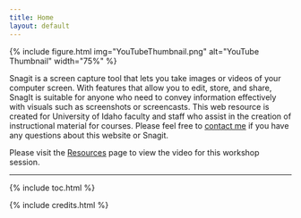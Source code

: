 ```yaml
---
title: Home
layout: default
---
```


{% include figure.html img="YouTubeThumbnail.png" alt="YouTube Thumbnail" width="75%" %}

Snagit is a screen capture tool that lets you take images or videos of your computer screen. With features that allow you to edit, store, and share, SnagIt is suitable for anyone who need to convey information effectively with visuals such as screenshots or screencasts. 
This web resource is created for University of Idaho faculty and staff who assist in the creation of instructional material for courses. Please feel free to <a href = "mailto: hanwendong@uidaho.edu">contact me</a> if you have any questions about this website or Snagit. 

Please visit the [Resources](https://hanwendong1.github.io/Snagit/content/5-Resources.html) page to view the video for this workshop session.

------
{% include toc.html %}

{% include credits.html %}
